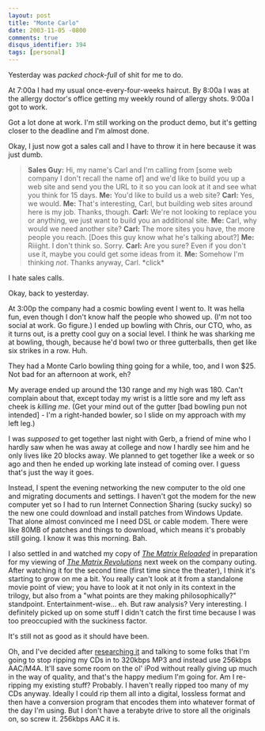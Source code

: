```yaml
---
layout: post
title: "Monte Carlo"
date: 2003-11-05 -0800
comments: true
disqus_identifier: 394
tags: [personal]
---
```

Yesterday was *packed chock-full* of shit for me to do.

 At 7:00a I had my usual once-every-four-weeks haircut. By 8:00a I was
at the allergy doctor's office getting my weekly round of allergy shots.
9:00a I got to work.

 Got a lot done at work. I'm still working on the product demo, but it's
getting closer to the deadline and I'm almost done.

 Okay, I just now got a sales call and I have to throw it in here
because it was just dumb.

> **Sales Guy:** Hi, my name's Carl and I'm calling from [some web
> company I don't recall the name of] and we'd like to build you up a
> web site and send you the URL to it so you can look at it and see what
> you think for 15 days.
>  **Me:** You'd like to build us a web site?
>  **Carl:** Yes, we would.
>  **Me:** That's interesting, Carl, but building web sites around here
> is my job. Thanks, though.
>  **Carl:** We're not looking to replace you or anything, we just want
> to build you an additional site.
>  **Me:** Carl, why would we need another site?
>  **Carl:** The more sites you have, the more people you reach. [Does
> this guy know what he's talking about?]
>  **Me:** Riiight. I don't think so. Sorry.
>  **Carl:** Are you sure? Even if you don't use it, maybe you could get
> some ideas from it.
>  **Me:** Somehow I'm thinking *not*. Thanks anyway, Carl. \*click\*



 I hate sales calls.

 Okay, back to yesterday.

 At 3:00p the company had a cosmic bowling event I went to. It was hella
fun, even though I don't know half the people who showed up. (I'm not
too social at work. Go figure.) I ended up bowling with Chris, our CTO,
who, as it turns out, is a pretty cool guy on a social level. I think he
was sharking me at bowling, though, because he'd bowl two or three
gutterballs, then get like six strikes in a row. Huh.

 They had a Monte Carlo bowling thing going for a while, too, and I won
$25. Not bad for an afternoon at work, eh?

 My average ended up around the 130 range and my high was 180. Can't
complain about that, except today my wrist is a little sore and my left
ass cheek is *killing me*. (Get your mind out of the gutter [bad bowling
pun not intended] - I'm a right-handed bowler, so I slide on my approach
with my left leg.)

 I was *supposed* to get together last night with Gerb, a friend of mine
who I hardly saw when he was away at college and now I hardly see him
and he only lives like 20 blocks away. We planned to get together like a
week or so ago and then he ended up working late instead of coming over.
I guess that's just the way it goes.

 Instead, I spent the evening networking the new computer to the old one
and migrating documents and settings. I haven't got the modem for the
new computer yet so I had to run Internet Connection Sharing (sucky
sucky) so the new one could download and install patches from Windows
Update. That alone almost convinced me I need DSL or cable modem. There
were like 80MB of patches and things to download, which means it's
probably still going. I know it was this morning. Bah.

 I also settled in and watched my copy of [*The Matrix
Reloaded*](http://www.amazon.com/exec/obidos/ASIN/B0000AXE8I/mhsvortex)
in preparation for my viewing of [*The Matrix
Revolutions*](http://www.imdb.com/title/tt0242653/) next week on the
company outing. After watching it for the second time (first time since
the theater), I think it's starting to grow on me a bit. You really
can't look at it from a standalone movie point of view; you have to look
at it not only in its context in the trilogy, but also from a "what
points are they making philosophically?" standpoint.
Entertainment-wise... eh. But raw analysis? Very interesting. I
definitely picked up on some stuff I didn't catch the first time because
I was too preoccupied with the suckiness factor.

 It's still not as good as it should have been.

 Oh, and I've decided after [researching
it](http://members.brabant.chello.nl/%7em.heijligers/ipod/encodingobservations.html)
and talking to some folks that I'm going to stop ripping my CDs in to
320kbps MP3 and instead use 256kbps AAC/M4A. It'll save some room on the
ol' iPod without really giving up much in the way of quality, and that's
the happy medium I'm going for. Am I re-ripping my existing stuff?
Probably. I haven't really ripped too many of my CDs anyway. Ideally I
could rip them all into a digital, lossless format and then have a
conversion program that encodes them into whatever format of the day I'm
using. But I don't have a terabyte drive to store all the originals on,
so screw it. 256kbps AAC it is.
